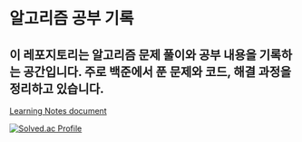# 알고리즘 공부 기록

## 이 레포지토리는 알고리즘 문제 풀이와 공부 내용을 기록하는 공간입니다. 주로 백준에서 푼 문제와 코드, 해결 과정을 정리하고 있습니다.

[Learning Notes document](docs/Learning_Notes.md)

[![Solved.ac Profile](http://mazassumnida.wtf/api/v2/generate_badge?boj=daun5535)](https://solved.ac/daun5535/)